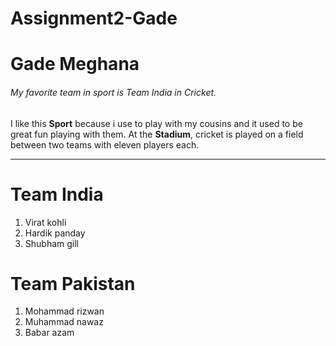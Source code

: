 # Assignment2-Gade

# Gade Meghana

###### My favorite team in sport is Team India in Cricket.

I like this **Sport** because i use to play with my cousins and it used to be great fun playing with them. At the **Stadium**, cricket is played on a field between two teams with eleven players each.

*****

# Team India

1. Virat kohli
1. Hardik panday
1. Shubham gill

# Team Pakistan

1. Mohammad rizwan
1. Muhammad nawaz
1. Babar azam
